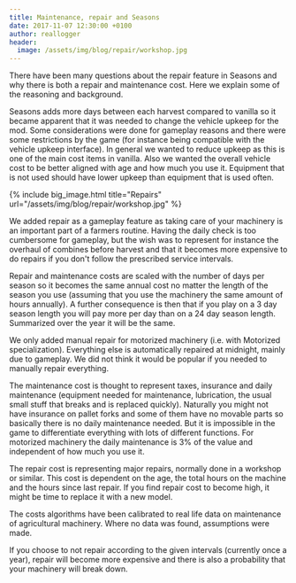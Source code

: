 ```yaml
---
title: Maintenance, repair and Seasons
date: 2017-11-07 12:30:00 +0100
author: reallogger
header:
  image: /assets/img/blog/repair/workshop.jpg
---
```


There have been many questions about the repair feature in Seasons and why there is both a repair and maintenance cost. Here we explain some of the reasoning and background.

Seasons adds more days between each harvest compared to vanilla so it became apparent that it was needed to change the vehicle upkeep for the mod. Some considerations were done for gameplay reasons and there were some restrictions by the game (for instance being compatible with the vehicle upkeep interface). In general we wanted to reduce upkeep as this is one of the main cost items in vanilla. Also we wanted the overall vehicle cost to be better aligned with age and how much you use it. Equipment that is not used should have lower upkeep than equipment that is used often.

{% include big_image.html title="Repairs" url="/assets/img/blog/repair/workshop.jpg" %}

We added repair as a gameplay feature as taking care of your machinery is an important part of a farmers routine. Having the daily check is too cumbersome for gameplay, but the wish was to represent for instance the overhaul of combines before harvest and that it becomes more expensive to do repairs if you don't follow the prescribed service intervals.

Repair and maintenance costs are scaled with the number of days per season so it becomes the same annual cost no matter the length of the season you use (assuming that you use the machinery the same amount of hours annually). A further consequence is then that if you play on a 3 day season length you will pay more per day than on a 24 day season length. Summarized over the year it will be the same.

We only added manual repair for motorized machinery (i.e. with Motorized specialization). Everything else is automatically repaired at midnight, mainly due to gameplay. We did not think it would be popular if you needed to manually repair everything.

The maintenance cost is thought to represent taxes, insurance and daily maintenance (equipment needed for maintenance, lubrication, the usual small stuff that breaks and is replaced quickly). Naturally you might not have insurance on pallet forks and some of them have no movable parts so basically there is no daily maintenance needed. But it is impossible in the game to differentiate everything with lots of different functions. For motorized machinery the daily maintenance is 3% of the value and independent of how much you use it.

The repair cost is representing major repairs, normally done in a workshop or similar. This cost is dependent on the age, the total hours on the machine and the hours since last repair. If you find repair cost to become high, it might be time to replace it with a new model.

The costs algorithms have been calibrated to real life data on maintenance of agricultural machinery. Where no data was found, assumptions were made.

If you choose to not repair according to the given intervals (currently once a year), repair will become more expensive and there is also a probability that your machinery will break down.

